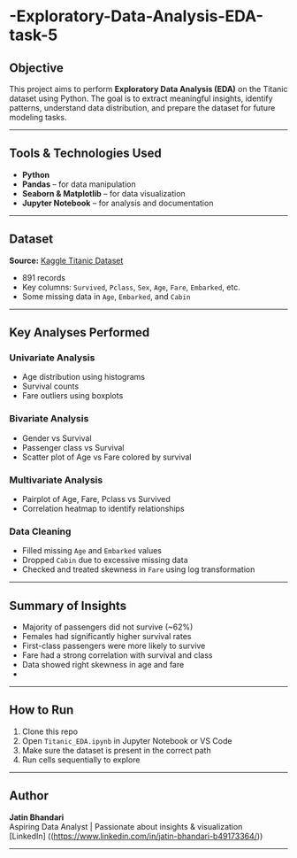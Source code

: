 # -Exploratory-Data-Analysis-EDA-task-5

## Objective
This project aims to perform **Exploratory Data Analysis (EDA)** on the Titanic dataset using Python. The goal is to extract meaningful insights, identify patterns, understand data distribution, and prepare the dataset for future modeling tasks.

---

## Tools & Technologies Used

- **Python**
- **Pandas** – for data manipulation
- **Seaborn & Matplotlib** – for data visualization
- **Jupyter Notebook** – for analysis and documentation

---

## Dataset

**Source:** [Kaggle Titanic Dataset](https://www.kaggle.com/competitions/titanic/data)

- 891 records
- Key columns: `Survived`, `Pclass`, `Sex`, `Age`, `Fare`, `Embarked`, etc.
- Some missing data in `Age`, `Embarked`, and `Cabin`

---

## Key Analyses Performed

###  Univariate Analysis
- Age distribution using histograms
- Survival counts
- Fare outliers using boxplots

### Bivariate Analysis
- Gender vs Survival
- Passenger class vs Survival
- Scatter plot of Age vs Fare colored by survival

###  Multivariate Analysis
- Pairplot of Age, Fare, Pclass vs Survived
- Correlation heatmap to identify relationships

### Data Cleaning
- Filled missing `Age` and `Embarked` values
- Dropped `Cabin` due to excessive missing data
- Checked and treated skewness in `Fare` using log transformation

---

##  Summary of Insights

- Majority of passengers did not survive (~62%)
- Females had significantly higher survival rates
- First-class passengers were more likely to survive
- Fare had a strong correlation with survival and class
- Data showed right skewness in age and fare
- 
---

##  How to Run

1. Clone this repo
2. Open `Titanic_EDA.ipynb` in Jupyter Notebook or VS Code
3. Make sure the dataset is present in the correct path
4. Run cells sequentially to explore

---

##  Author

**Jatin Bhandari**  
Aspiring Data Analyst | Passionate about insights & visualization  
[LinkedIn] ((https://www.linkedin.com/in/jatin-bhandari-b49173364/))

---
